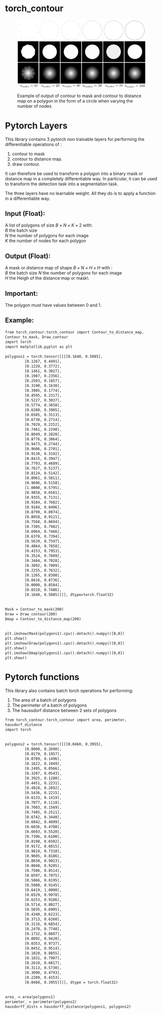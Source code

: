 # torch_contour

<figure>
<p align="center">
  <img 
  src="https://github.com/antoinehabis/torch_contour/blob/main/vary_nodes.jpg?raw=True"
  alt="Example of torch contour on a circle when varying the number of nodes"
  width="500">
  <figcaption> Example of output of contour to mask and contour to distance map  on a polygon in the form of a circle when varying the number of nodes</figcaption>
</p>
</figure>
<!-- ![](https://github.com/antoinehabis/torch_contour/blob/main/vary_nodes.jpg?raw=True) -->

# Pytorch Layers

This library contains 3 pytorch non trainable layers for performing the differentiable operations of :

1. contour to mask
2. contour to distance map. 
3. draw contour. 


It can therefore be used to transform a polygon into a binary mask or distance map in a completely differentiable way.
In particular, it can be used to transform the detection task into a segmentation task.

The three layers have no learnable weight.
All they do is to apply a function in a differentiable way.

## Input (Float):

A list of polygons of size $B \times N \times K \times 2$ with:\
$B$ the batch size\
$N$ the number of polygons for each image\
$K$ the number of nodes for each polygon


## Output (Float):

A mask or distance map of shape $B \times N \times H \times H$ with :\
$B$ the batch size
$N$ the number of polygons for each image\
$H$ the Heigh of the distance map or mask\

## Important: 

The polygon must have values between 0 and 1. 


## Example:

 ```
from torch_contour.torch_contour import Contour_to_distance_map, Contour_to_mask, Draw_contour
import torch
import matplotlib.pyplot as plt

polygons1 = torch.tensor([[[[0.1640, 0.5085],
          [0.1267, 0.4491],
          [0.1228, 0.3772],
          [0.1461, 0.3027],
          [0.1907, 0.2356],
          [0.2503, 0.1857],
          [0.3190, 0.1630],
          [0.3905, 0.1774],
          [0.4595, 0.2317],
          [0.5227, 0.3037],
          [0.5774, 0.3658],
          [0.6208, 0.3905],
          [0.6505, 0.3513],
          [0.6738, 0.2714],
          [0.7029, 0.2152],
          [0.7461, 0.2298],
          [0.8049, 0.2828],
          [0.8776, 0.3064],
          [0.9473, 0.2744],
          [0.9606, 0.2701],
          [0.9138, 0.3192],
          [0.8415, 0.3947],
          [0.7793, 0.4689],
          [0.7627, 0.5137],
          [0.8124, 0.5142],
          [0.8961, 0.5011],
          [0.9696, 0.5158],
          [1.0000, 0.5795],
          [0.9858, 0.6581],
          [0.9355, 0.7131],
          [0.9104, 0.7682],
          [0.9184, 0.8406],
          [0.8799, 0.8974],
          [0.8058, 0.9121],
          [0.7568, 0.8694],
          [0.7305, 0.7982],
          [0.6964, 0.7466],
          [0.6378, 0.7394],
          [0.5639, 0.7597],
          [0.4864, 0.7858],
          [0.4153, 0.7953],
          [0.3524, 0.7609],
          [0.3484, 0.7028],
          [0.3092, 0.7089],
          [0.2255, 0.7632],
          [0.1265, 0.8300],
          [0.0416, 0.8736],
          [0.0000, 0.8584],
          [0.0310, 0.7486],
          [0.1640, 0.5085]]]], dtype=torch.float32)  


Mask = Contour_to_mask(200)
Draw = Draw_contour(200)
Dmap = Contour_to_distance_map(200)


plt.imshow(Mask(polygons1).cpu().detach().numpy()[0,0])
plt.show()
plt.imshow(Draw(polygons1).cpu().detach().numpy()[0,0])
plt.show()
plt.imshow(Dmap(polygons1).cpu().detach().numpy()[0,0])
plt.show()
```

# Pytorch functions

This library also contains batch torch operations for performing:

1. The area of a batch of polygons
2. The perimeter of a batch of polygons
3. The haussdorf distance between 2 sets of polygons


 ```
from torch_contour.torch_contour import area, perimeter, hausdorf_distance
import torch


polygons2 = torch.tensor([[[[0.0460, 0.3955],
          [0.0000, 0.2690],
          [0.0179, 0.1957],
          [0.0789, 0.1496],
          [0.1622, 0.1049],
          [0.2495, 0.0566],
          [0.3287, 0.0543],
          [0.3925, 0.1280],
          [0.4451, 0.2231],
          [0.4928, 0.2692],
          [0.5436, 0.2215],
          [0.6133, 0.1419],
          [0.7077, 0.1118],
          [0.7603, 0.1569],
          [0.7405, 0.2511],
          [0.6742, 0.3440],
          [0.6042, 0.4099],
          [0.6036, 0.4780],
          [0.6693, 0.5520],
          [0.7396, 0.6100],
          [0.8190, 0.6502],
          [0.9172, 0.6815],
          [0.9818, 0.7310],
          [0.9605, 0.8186],
          [0.8830, 0.9023],
          [0.8048, 0.9205],
          [0.7506, 0.8514],
          [0.6597, 0.7975],
          [0.5866, 0.8195],
          [0.5988, 0.9145],
          [0.6419, 1.0000],
          [0.6529, 0.9978],
          [0.6253, 0.9186],
          [0.5714, 0.8027],
          [0.5035, 0.6905],
          [0.4340, 0.6223],
          [0.3713, 0.6260],
          [0.3116, 0.6854],
          [0.2478, 0.7748],
          [0.1732, 0.8687],
          [0.0892, 0.9420],
          [0.0353, 0.9737],
          [0.0452, 0.9514],
          [0.1028, 0.8855],
          [0.1831, 0.7907],
          [0.2610, 0.6817],
          [0.3113, 0.5730],
          [0.3090, 0.4793],
          [0.2289, 0.4153],
          [0.0460, 0.3955]]]], dtype = torch.float32)  


area_ = area(polygons1)
perimeter_ = perimeter(polygons2)
hausdorff_dists = hausdorff_distance(polygons1, polygons2)
```






